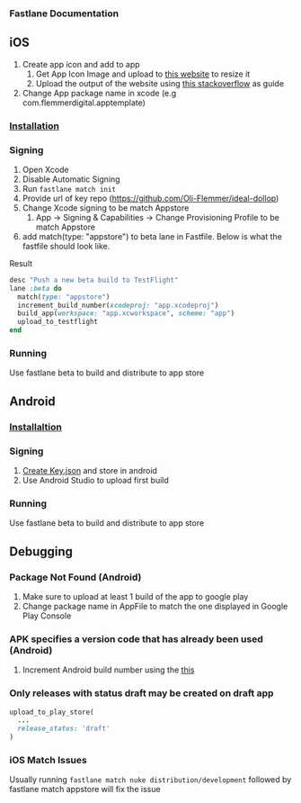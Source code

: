 ### Fastlane Documentation

## iOS

1. Create app icon and add to app
   1. Get App Icon Image and upload to [this website](https://resizeappicon.com/) to resize it
   2. Upload the output of the website using [this stackoverflow](https://stackoverflow.com/questions/28170520/ios-how-to-set-app-icon-and-launch-images) as guide
2. Change App package name in xcode (e.g com.flemmerdigital.apptemplate)

### [Installation](https://thecodingmachine.github.io/react-native-boilerplate/docs/BetaBuild/#setting-up)

### Signing

1. Open Xcode
2. Disable Automatic Signing
3. Run `fastlane match init`
4. Provide url of key repo (https://github.com/Oli-Flemmer/ideal-dollop)
5. Change Xcode signing to be match Appstore
   1. App -> Signing & Capabilities -> Change Provisioning Profile to be match Appstore
6. add match(type: "appstore") to beta lane in Fastfile. Below is what the fastfile should look like.

Result

```ruby
desc "Push a new beta build to TestFlight"
lane :beta do
  match(type: "appstore")
  increment_build_number(xcodeproj: "app.xcodeproj")
  build_app(workspace: "app.xcworkspace", scheme: "app")
  upload_to_testflight
end
```

### Running

Use fastlane beta to build and distribute to app store

## Android

### [Installaltion](https://thecodingmachine.github.io/react-native-boilerplate/docs/BetaBuild/#setting-up-1)

### Signing

1. [Create Key.json](https://docs.fastlane.tools/getting-started/android/setup/#collect-your-google-credentials) and store in android
2. Use Android Studio to upload first build

### Running

Use fastlane beta to build and distribute to app store

## Debugging

### Package Not Found (Android)

1. Make sure to upload at least 1 build of the app to google play
2. Change package name in AppFile to match the one displayed in Google Play Console

### APK specifies a version code that has already been used (Android)

1. Increment Android build number using the [this](https://medium.com/@atul.dc/increment-build-number-using-fastlane-c12b4b886ea3)

### Only releases with status draft may be created on draft app

```ruby
upload_to_play_store(
  ...
  release_status: 'draft'
)

```

### iOS Match Issues

Usually running `fastlane match nuke distribution/development` followed by fastlane match appstore
will fix the issue
